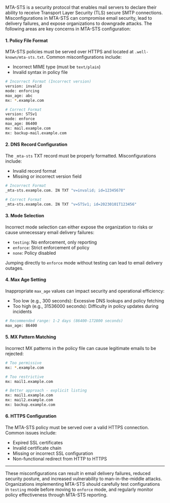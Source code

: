 MTA-STS is a security protocol that enables mail servers to declare their ability to receive Transport Layer Security (TLS) secure SMTP connections. Misconfigurations in MTA-STS can compromise email security, lead to delivery failures, and expose organizations to downgrade attacks. The following areas are key concerns in MTA-STS configuration:

#### 1. Policy File Format
MTA-STS policies must be served over HTTPS and located at `.well-known/mta-sts.txt`. Common misconfigurations include:
* Incorrect MIME type (must be `text/plain`)
* Invalid syntax in policy file

```bash
# Incorrect Format (Incorrect version)
version: invalid
mode: enforcing
max_age: abc
mx: *.example.com

# Correct Format
version: STSv1
mode: enforce
max_age: 86400
mx: mail.example.com
mx: backup-mail.example.com
```

#### 2. DNS Record Configuration
The `_mta-sts` TXT record must be properly formatted. Misconfigurations include:
* Invalid record format
* Missing or incorrect version field

```bash
# Incorrect Format
_mta-sts.example.com. IN TXT "v=invalid; id=12345678"

# Correct Format
_mta-sts.example.com. IN TXT "v=STSv1; id=20230101T123456"
```

#### 3. Mode Selection
Incorrect mode selection can either expose the organization to risks or cause unnecessary email delivery failures:
* `testing`: No enforcement, only reporting
* `enforce`: Strict enforcement of policy
* `none`: Policy disabled

Jumping directly to `enforce` mode without testing can lead to email delivery outages.

#### 4. Max Age Setting
Inappropriate `max_age` values can impact security and operational efficiency:
* Too low (e.g., 300 seconds): Excessive DNS lookups and policy fetching
* Too high (e.g., 31536000 seconds): Difficulty in policy updates during incidents

```bash
# Recommended range: 1-2 days (86400-172800 seconds)
max_age: 86400
```

#### 5. MX Pattern Matching
Incorrect MX patterns in the policy file can cause legitimate emails to be rejected:

```bash
# Too permissive
mx: *.example.com

# Too restrictive
mx: mail1.example.com

# Better approach - explicit listing
mx: mail1.example.com
mx: mail2.example.com
mx: backup.example.com
```

#### 6. HTTPS Configuration
The MTA-STS policy must be served over a valid HTTPS connection. Common issues include:
* Expired SSL certificates
* Invalid certificate chain
* Missing or incorrect SSL configuration
* Non-functional redirect from HTTP to HTTPS

---

These misconfigurations can result in email delivery failures, reduced security posture, and increased vulnerability to man-in-the-middle attacks. Organizations implementing MTA-STS should carefully test configurations in `testing` mode before moving to `enforce` mode, and regularly monitor policy effectiveness through MTA-STS reporting.